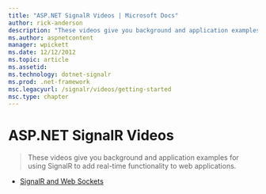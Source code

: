 ```yaml
---
title: "ASP.NET SignalR Videos | Microsoft Docs"
author: rick-anderson
description: "These videos give you background and application examples for using SignalR to add real-time functionality to web applications."
ms.author: aspnetcontent
manager: wpickett
ms.date: 12/12/2012
ms.topic: article
ms.assetid: 
ms.technology: dotnet-signalr
ms.prod: .net-framework
msc.legacyurl: /signalr/videos/getting-started
msc.type: chapter
---
```

ASP.NET SignalR Videos
====================
> These videos give you background and application examples for using SignalR to add real-time functionality to web applications.


- [SignalR and Web Sockets](signalr-and-web-sockets.md)